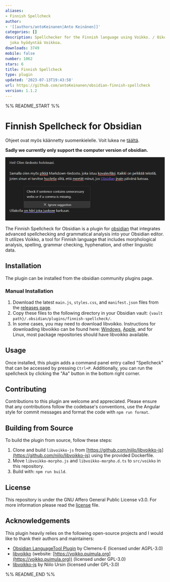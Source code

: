 ```yaml
---
aliases:
- Finnish Spellcheck
author:
- '[[authors/antoKeinanen|Anto Keinänen]]'
categories: []
description: Spellchecker for the Finnish language using Voikko. / Oikolukija suomenkielellä,
  joka hyödyntää Voikkoa.
downloads: 3749
mobile: false
number: 1062
stars: 6
title: Finnish Spellcheck
type: plugin
updated: '2023-07-13T19:43:58'
url: https://github.com/antoKeinanen/obsidian-finnish-spellcheck
version: 1.1.2
---
```


%% README_START %%

# Finnish Spellcheck for Obsidian

Ohjeet ovat myös käännetty suomenkielelle. Voit lukea ne [täältä](https://github.com/antoKeinanen/obsidian-finnish-spellcheck/blob/main/readme.fi.md).

**Sadly we currently only support the computer version of obsidian.**


![Picture of text with red and blue underlines indicating mistakes.](https://github.com/antoKeinanen/obsidian-finnish-spellcheck/blob/main/media/demo.png?raw=true)

The Finnish Spellcheck for Obsidian is a plugin for [obsidian](https://obsidian.md) that integrates advanced spellchecking and grammatical analysis into your Obsidian editor. It utilizes Voikko, a tool for Finnish language that includes morphological analysis, spelling, grammar checking, hyphenation, and other linguistic data.

## Installation
The plugin can be installed from the obsidian community plugins page.

### Manual Installation
1. Download the latest `main.js`, `styles.css`, and `manifest.json` files from the [releases page](https://github.com/antoKeinanen/obsidian-finnish-spellcheck/releases).
2. Copy these files to the following directory in your Obsidian vault: `{vault path}/.obsidian/plugins/finnish-spellcheck/`.
3. In some cases, you may need to download libvoikko. Instructions for downloading libvoikko can be found here: [Windows](https://www.puimula.org/htp/testing/voikko-sdk/win-crossbuild/), [Apple](https://formulae.brew.sh/formula/libvoikko), and for Linux, most package repositories should have libvoikko available.

## Usage
Once installed, this plugin adds a command panel entry called "Spellcheck" that can be accessed by pressing `Ctrl+P`. Additionally, you can run the spellcheck by clicking the "Aa" button in the bottom right corner.

## Contributing
Contributions to this plugin are welcome and appreciated. Please ensure that any contributions follow the codebase's conventions, use the Angular style for commit messages and format the code with `npm run format`.

## Building from Source
To build the plugin from source, follow these steps:

1. Clone and build `libvoikko-js` from [https://github.com/niilo/libvoikko-js](https://github.com/niilo/libvoikko-js) using the provided Dockerfile.
2. Move `libvoikko-morpho.js` and `libvoikko-morpho.d.ts` to `src/voikko` in this repository.
3. Build with: `npm run build`.

## License 
This repository is under the GNU Affero General Public License v3.0. For more information please read the [license](https://github.com/antoKeinanen/obsidian-finnish-spellcheck/blob/main/LICENSE) file.

## Acknowledgements
This plugin heavily relies on the following open-source projects and I would like to thank their authors and maintainers:
- [Obsidian LanguageTool Plugin](https://github.com/Clemens-E/obsidian-languagetool-plugin) by Clemens-E (licensed under AGPL-3.0)
- [libvoikko](https://github.com/voikko/corevoikko/tree/master/libvoikko) (website: [https://voikko.puimula.org](https://voikko.puimula.org)) (licensed under GPL-3.0)
- [libvoikko-js](https://github.com/niilo/libvoikko-js) by Niilo Ursin (licensed under GPL-3.0)


%% README_END %%